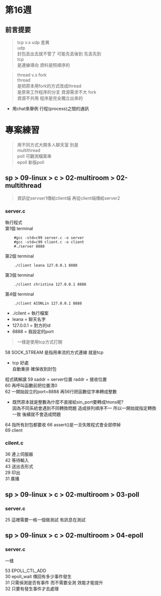 # 第16週

## 前言提要
> tcp v.s udp 差異   
udp  
封包丟出去就不管了 可能先丟後到 先丟先到  
tcp  
是連線導向 資料是照順序的

>thread v.s fork  
thread  
是把原本用fork的方式改成thread  
是原來工作程序的分支 資源需求不大
fork  
資源不共用 程序是完全獨立出來的

* 用chat來舉例 行程(process)之間的通訊

# 專案練習

>用不同方式大開多人聊天室 別是  
multithread  
poll 可觀測檔案串  
epoll 新版poll  

## sp > 09-linux > c > 02-multiroom > 02-multithread 

>資訊從servser1傳給client端 再從client端傳給server2

### server.c

執行程式  
第1個 terminal  

        #gcc -std=c99 server.c -o server  
        #gcc -std=c99 client.c -o client  
        #./server 8888  

第2個 terminal 

        ./client leana 127.0.0.1 8888

第3個 terminal 

        ./client christina 127.0.0.1 8888

第4個 terminal 

        ./client AIONLin 127.0.0.1 8888

* ./cilent = 執行檔案  
* leana = 聊天名字  
* 127.0.0.1 = 對方的id  
* 8888 = 我設定的port  

> 一樣是使用tcp方式打開

58 SOCK_STREAM 是指用串流的方式連線 就是tcp  
* tcp 好處  
自動重排 確保收到封包   

程式碼解讀
59 saddr = server位置 raddr = 接收位置  
60 再呼叫函數前把位置清0  
62 一開始設立的port=8888 再56行把函數從字串轉成整數
* 既然原本就是整數為什麼不直接給sin_port要轉成htons呢?  
因為不同系統會遇到不同轉換問題 造成排列順序不一 所以一開始就指定轉換一致 後續就不會造成問題

64 指所有封包都要收
66 assert()是一旦失敗程式會全部停掉  
69 client  



### cilent.c

36 連上伺服器  
42 等待輸入  
43 送出去形式  
29 印出  
31 廣播  


## sp > 09-linux > c > 02-multiroom > 03-poll

### server.c

25 這裡需要一格一個做測試 有訊息在測試  

## sp > 09-linux > c > 02-multiroom > 04-epoll

### server.c

一樣

53 EPOLL_CTL_ADD  
30 epoll_wait 傳回有多少事件發生  
31 只需偵測是否有事件 而不需要全測 效能才能提升  
32 只要有發生事件才去處理




